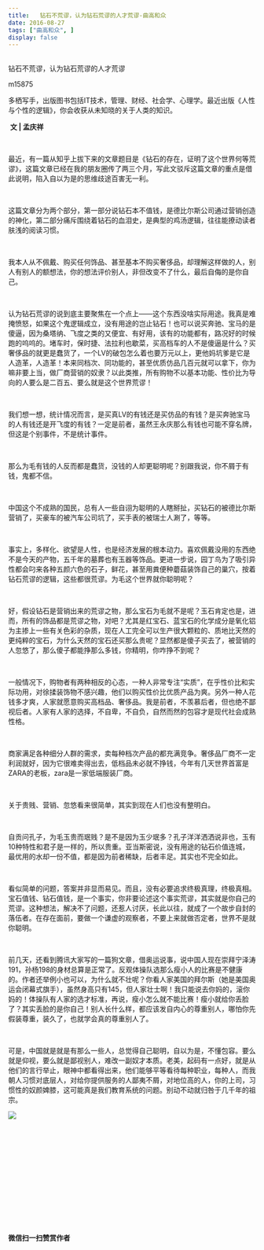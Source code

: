 ```yaml
---
title:   钻石不荒谬，认为钻石荒谬的人才荒谬-曲高和众
date: 2016-08-27
tags: ["曲高和众", ]
display: false
---
```



## 



钻石不荒谬，认为钻石荒谬的人才荒谬




m15875




多栖写手，出版图书包括IT技术，管理、财经、社会学、心理学。最近出版《人性与个性的逻辑》，你会收获从未知晓的关于人类的知识。


&nbsp;**文 | 孟庆祥**

&nbsp;

最近，有一篇从知乎上拔下来的文章题目是《钻石的存在，证明了这个世界何等荒谬》，这篇文章已经在我的朋友圈传了两三个月，写此文驳斥这篇文章的重点是借此说明，陷入自以为是的思维歧途百害无一利。

&nbsp;

这篇文章分为两个部分，第一部分说钻石本不值钱，是德比尔斯公司通过营销创造的神化，第二部分痛斥围绕着钻石的血泪史，是典型的鸡汤逻辑，往往能撩动读者肤浅的阅读习惯。

&nbsp;

我本人从不佩戴、购买任何饰品、甚至基本不购买奢侈品，却理解这样做的人，别人有别人的额想法，你的想法评价别人，非但改变不了什么，最后自侮的是你自己。

&nbsp;

认为钻石荒谬的说到底主要聚焦在一个点上——这个东西没啥实际用途。我真是难掩愤怒，如果这个鬼逻辑成立，没有用途的岂止钻石！也可以说买奔驰、宝马的是傻逼，因为桑塔纳、飞度之类的又便宜、有好用，该有的功能都有，路况好的时候跑的呜呜的。堵车时，保时捷、法拉利也歇菜，买高档车的人不是傻逼是什么？买奢侈品的就更是蠢货了，一个LV的破包怎么着也要万元以上，更他妈坑爹是它是人造革，人造革！本来同档次、同功能的，甚至优质仿品几百元就可以拿下，你为嘛非要上当，做厂商营销的奴隶？以此类推，所有购物不以基本功能、性价比为导向的人要么是二百五、要么就是这个世界荒谬！

&nbsp;

我们想一想，统计情况而言，是买真LV的有钱还是买仿品的有钱？是买奔驰宝马的人有钱还是开飞度的有钱？一定是前者，虽然王永庆那么有钱也可能不穿名牌，但这是个别事件，不是统计事件。

&nbsp;

那么为毛有钱的人反而都是蠢货，没钱的人却更聪明呢？别跟我说，你不屑于有钱，鬼都不信。

&nbsp;

中国这个不成熟的国民，总有人一些自诩为聪明的人瞎掰扯，买钻石的被德比尔斯营销了，买豪车的被汽车公司坑了，买手表的被瑞士人涮了，等等。

&nbsp;

事实上，多样化、欲望是人性，也是经济发展的根本动力。喜欢佩戴没用的东西绝不是今天的产物，五千年的墓葬也有玉器等饰品。更进一步说，园丁鸟为了吸引异性都会叼来各种五颜六色的石子，鲜花，甚至用粪便种蘑菇装饰自己的巢穴，按着钻石荒谬的逻辑，这些都很荒谬。为毛这个世界就你聪明呢？

&nbsp;

好，假设钻石是营销出来的荒谬之物，那么宝石为毛就不是呢？玉石肯定也是，进而，所有的饰品都是荒谬之物，对吧？尤其是红宝石、蓝宝石的化学成分是氧化铝为主掺上一些有关色彩的杂质，现在人工完全可以生产很大颗粒的、质地比天然的更纯粹的宝石，为什么天然的宝石还买那么贵呢？显然都是傻子买去了，被营销的人忽悠了，那么傻子都能挣那么多钱，你精明，你咋挣不到呢？

&nbsp;

一般情况下，购物者有两种相反的心态，一种人非常专注“实质”，在乎性价比和实际功用，对徐揉装饰物不感兴趣，他们以购买性价比优质产品为爽。另外一种人花钱多才爽，人家就愿意购买高档品、奢侈品。我是前者，不羡慕后者，但也绝不鄙视后者。人家有人家的选择，不自卑，不自负，自然而然的包容才是现代社会成熟性格。

&nbsp;

商家满足各种细分人群的需求，卖每种档次产品的都充满竞争。奢侈品厂商不一定利润就好，因为它很难卖得出去，低档品未必就不挣钱，今年有几天世界首富是ZARA的老板，zara是一家低端服装厂商。

&nbsp;

关于贵贱、营销、忽悠看来很简单，其实到现在人们也没有整明白。

&nbsp;

自贡问孔子，为毛玉贵而珉贱？是不是因为玉少珉多？孔子洋洋洒洒说非也，玉有10种特性和君子是一样的，所以贵重。亚当斯密说，没有用途的钻石价值连城，最优用的水却一份不值，都是因为前者稀缺，后者丰足。其实也不完全如此。

&nbsp;

看似简单的问题，答案并非显而易见。而且，没有必要追求终极真理，终极真相。宝石值钱、钻石值钱，是一个事实，你非要论述这个事实荒谬，其实就是你自己的荒谬。这种想法，解决不了问题，还惹人讨厌，长此以往，就成了一个故步自封的落伍者。在存在面前，要做一个谦虚的观察者，不要上来就做否定者，世界不是就你聪明。

&nbsp;

前几天，还看到腾讯大家写的一篇狗文章，借奥运说事，说中国人现在崇拜宁泽涛191，孙杨198的身材总算是正常了。反观体操队选那么瘦小人的比赛是不健康的。作者还举例小也可以，为什么就不壮呢？你看人家美国的拜尔斯（她是美国奥运会闭幕式旗手），虽然身高只有145，但人家壮士啊！我只能说去你妈的，滚你妈的！体操队有人家的选才标准，再说，瘦小怎么就不能比赛！瘦小就给你丢脸了？其实丢脸的是你自己！别人长什么样，都应该发自内心的尊重别人，哪怕你先假装尊重，装久了，也就学会真的尊重别人了。

&nbsp;

可是，中国就是就是有那么一些人，总觉得自己聪明，自以为是，不懂包容。要么就是仰视，要么就是鄙视别人，难改一副奴才本质。老美，起码有一点好，就是从他们的言行举止，眼神中都看得出来，他们能够平等看待每种职业，每种人，而我朝人习惯对底层人，对给你提供服务的人鄙夷不屑，对地位高的人，你的上司，习惯性的奴颜婢膝，这可能真是我们教育系统的问题。别动不动就归咎于几千年的祖宗。



**<img data-s="300,640" data-type="jpeg" src="http://mmbiz.qpic.cn/mmbiz/fxGMiaL5Zj1gAtMBdoRAfrkfBNF0WEAG9elY136EMERA8zleoqyibsc68mLpoiagDqkzcRhEo0psRuCqoQbcWg52w/0?wx_fmt=jpeg" data-ratio="1" data-w="430"/>**

&nbsp;

&nbsp;

&nbsp;

&nbsp;

&nbsp;

&nbsp;

&nbsp;




**微信扫一扫赞赏作者**
